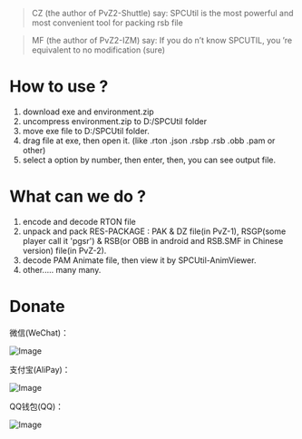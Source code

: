
> CZ (the author of PvZ2-Shuttle) say: SPCUtil is the most powerful and most convenient tool for packing rsb file  

> MF (the author of PvZ2-IZM) say: If you do n’t know SPCUTIL, you ’re equivalent to no modification (sure)  

# How to use ?

1. download exe and environment.zip
2. uncompress environment.zip to D:/SPCUtil folder
3. move exe file to D:/SPCUtil folder.
4. drag file at exe, then open it. (like .rton .json .rsbp .rsb .obb .pam or other)
5. select a option by number, then enter, then, you can see output file.

# What can we do ?

1. encode and decode RTON file
2. unpack and pack RES-PACKAGE : PAK & DZ file(in PvZ-1), RSGP(some player call it 'pgsr') & RSB(or OBB in android and RSB.SMF in Chinese version) file(in PvZ-2).
3. decode PAM Animate file, then view it by SPCUtil-AnimViewer.
4. other..... many many.

# Donate

微信(WeChat)：

![Image](./donate/wechat.png)

支付宝(AliPay)：

![Image](./donate/alipay.jpg)

QQ钱包(QQ)：

![Image](./donate/qq.png)
